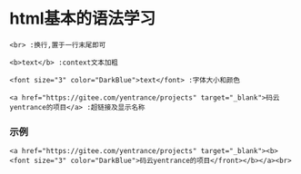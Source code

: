 # html基本的语法学习

`<br> :换行,置于一行末尾即可`

`<b>text</b> :context文本加粗`

`<font size="3" color="DarkBlue">text</font> :字体大小和颜色`

`<a href="https://gitee.com/yentrance/projects" target="_blank">码云yentrance的项目</a> :超链接及显示名称`

### 示例
`<a href="https://gitee.com/yentrance/projects" target="_blank"><b><font size="3" color="DarkBlue">码云yentrance的项目</front></b></a><br>`
